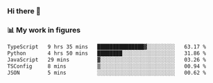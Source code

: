 ### Hi there 👋

### 📊 My work in figures

<!--START_SECTION:waka-->

```txt
TypeScript   9 hrs 35 mins   ███████████████▓░░░░░░░░░   63.17 %
Python       4 hrs 50 mins   ████████░░░░░░░░░░░░░░░░░   31.86 %
JavaScript   29 mins         ▓░░░░░░░░░░░░░░░░░░░░░░░░   03.26 %
TSConfig     8 mins          ▒░░░░░░░░░░░░░░░░░░░░░░░░   00.94 %
JSON         5 mins          ░░░░░░░░░░░░░░░░░░░░░░░░░   00.62 %
```

<!--END_SECTION:waka-->
